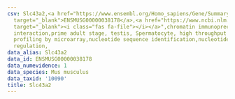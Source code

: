 ```yaml
---
csv: Slc43a2,<a href="https://www.ensembl.org/Homo_sapiens/Gene/Summary?db=core;g=ENSMUSG00000038178"
  target="_blank">ENSMUSG00000038178</a>,<a href="https://www.ncbi.nlm.nih.gov/pubmed/23834426"
  target="_blank"><i class="fas fa-file"></i></a>",chromatin immunoprecipitation assay,direct
  interaction,prime adult stage, testis, Spermatocyte, high throughput transcription
  profiling by microarray,nucleotide sequence identification,nucleotide sequence identification,transcriptional
  regulation,
data_alias: Slc43a2
data_id: ENSMUSG00000038178
data_numevidence: 1
data_species: Mus musculus
data_taxid: '10090'
title: Slc43a2
---
```

